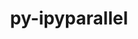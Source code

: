 ---
title: "py-ipyparallel"
layout: cache
categories: [package, develop]
meta: {"versions": ["8.4.1"], "compilers": ["gcc@=11.4.0", "gcc@=9.4.0", "oneapi@=2023.2.0", "oneapi@=2024.0.0"], "oss": ["ubuntu20.04", "ubuntu22.04"], "platforms": ["linux"], "targets": ["aarch64", "neoverse_v1", "neoverse_v2", "ppc64le", "x86_64_v3"], "stacks": ["e4s", "e4s-aarch64", "e4s-neoverse-v2", "e4s-neoverse_v1", "e4s-oneapi", "e4s-power", "root"], "num_specs": 59, "num_specs_by_stack": {"root": 59, "e4s-neoverse_v1": 11, "e4s-power": 11, "e4s": 11, "e4s-oneapi": 14, "e4s-aarch64": 2, "e4s-neoverse-v2": 10}}
spec_details: [{"hash": "t4mrndoqv76ykajfp3vqrzw3tgqtlgkj", "compiler": "gcc@=11.4.0", "versions": ["8.4.1"], "os": "ubuntu20.04", "platform": "linux", "target": "neoverse_v1", "variants": ["build_system=python_pip"], "stacks": ["root", "e4s-neoverse_v1"], "size": "-", "tarball": "https://binaries.spack.io/develop/build_cache/linux-ubuntu20.04-neoverse_v1/gcc-11.4.0/py-ipyparallel-8.4.1/linux-ubuntu20.04-neoverse_v1-gcc-11.4.0-py-ipyparallel-8.4.1-t4mrndoqv76ykajfp3vqrzw3tgqtlgkj.spack"}, {"hash": "ndush7oaizsnhn2geood5t6qvghsk26l", "compiler": "gcc@=11.4.0", "versions": ["8.4.1"], "os": "ubuntu20.04", "platform": "linux", "target": "neoverse_v1", "variants": ["build_system=python_pip"], "stacks": ["root", "e4s-neoverse_v1"], "size": "-", "tarball": "https://binaries.spack.io/develop/build_cache/linux-ubuntu20.04-neoverse_v1/gcc-11.4.0/py-ipyparallel-8.4.1/linux-ubuntu20.04-neoverse_v1-gcc-11.4.0-py-ipyparallel-8.4.1-ndush7oaizsnhn2geood5t6qvghsk26l.spack"}, {"hash": "pfy44vdexfkk6emtdeqmculbv5yploh3", "compiler": "gcc@=11.4.0", "versions": ["8.4.1"], "os": "ubuntu20.04", "platform": "linux", "target": "neoverse_v1", "variants": ["build_system=python_pip"], "stacks": ["root", "e4s-neoverse_v1"], "size": "-", "tarball": "https://binaries.spack.io/develop/build_cache/linux-ubuntu20.04-neoverse_v1/gcc-11.4.0/py-ipyparallel-8.4.1/linux-ubuntu20.04-neoverse_v1-gcc-11.4.0-py-ipyparallel-8.4.1-pfy44vdexfkk6emtdeqmculbv5yploh3.spack"}, {"hash": "g3s2n2yipp4mee2cadldsq3ee3tvvkha", "compiler": "gcc@=11.4.0", "versions": ["8.4.1"], "os": "ubuntu20.04", "platform": "linux", "target": "neoverse_v1", "variants": ["build_system=python_pip"], "stacks": ["root", "e4s-neoverse_v1"], "size": "-", "tarball": "https://binaries.spack.io/develop/build_cache/linux-ubuntu20.04-neoverse_v1/gcc-11.4.0/py-ipyparallel-8.4.1/linux-ubuntu20.04-neoverse_v1-gcc-11.4.0-py-ipyparallel-8.4.1-g3s2n2yipp4mee2cadldsq3ee3tvvkha.spack"}, {"hash": "lyc74qqotn4rlm5npp75nkw6cgl4iy65", "compiler": "gcc@=11.4.0", "versions": ["8.4.1"], "os": "ubuntu20.04", "platform": "linux", "target": "neoverse_v1", "variants": ["build_system=python_pip"], "stacks": ["root", "e4s-neoverse_v1"], "size": "-", "tarball": "https://binaries.spack.io/develop/build_cache/linux-ubuntu20.04-neoverse_v1/gcc-11.4.0/py-ipyparallel-8.4.1/linux-ubuntu20.04-neoverse_v1-gcc-11.4.0-py-ipyparallel-8.4.1-lyc74qqotn4rlm5npp75nkw6cgl4iy65.spack"}, {"hash": "5lm3pacx4kwzv5esi2nh76zwwkrbkzrv", "compiler": "gcc@=11.4.0", "versions": ["8.4.1"], "os": "ubuntu20.04", "platform": "linux", "target": "neoverse_v1", "variants": ["build_system=python_pip"], "stacks": ["root", "e4s-neoverse_v1"], "size": "-", "tarball": "https://binaries.spack.io/develop/build_cache/linux-ubuntu20.04-neoverse_v1/gcc-11.4.0/py-ipyparallel-8.4.1/linux-ubuntu20.04-neoverse_v1-gcc-11.4.0-py-ipyparallel-8.4.1-5lm3pacx4kwzv5esi2nh76zwwkrbkzrv.spack"}, {"hash": "jldflzwduetefgulhnsx2sc5qej7vtsd", "compiler": "gcc@=11.4.0", "versions": ["8.4.1"], "os": "ubuntu20.04", "platform": "linux", "target": "neoverse_v1", "variants": ["build_system=python_pip"], "stacks": ["root", "e4s-neoverse_v1"], "size": "-", "tarball": "https://binaries.spack.io/develop/build_cache/linux-ubuntu20.04-neoverse_v1/gcc-11.4.0/py-ipyparallel-8.4.1/linux-ubuntu20.04-neoverse_v1-gcc-11.4.0-py-ipyparallel-8.4.1-jldflzwduetefgulhnsx2sc5qej7vtsd.spack"}, {"hash": "w2ehtotehpcklvpiohstn3gxxtarrog4", "compiler": "gcc@=11.4.0", "versions": ["8.4.1"], "os": "ubuntu20.04", "platform": "linux", "target": "neoverse_v1", "variants": ["build_system=python_pip"], "stacks": ["root", "e4s-neoverse_v1"], "size": "-", "tarball": "https://binaries.spack.io/develop/build_cache/linux-ubuntu20.04-neoverse_v1/gcc-11.4.0/py-ipyparallel-8.4.1/linux-ubuntu20.04-neoverse_v1-gcc-11.4.0-py-ipyparallel-8.4.1-w2ehtotehpcklvpiohstn3gxxtarrog4.spack"}, {"hash": "dlpmifqgz6hjalyts5khczqpn2vq7dx5", "compiler": "gcc@=9.4.0", "versions": ["8.4.1"], "os": "ubuntu20.04", "platform": "linux", "target": "ppc64le", "variants": ["build_system=python_pip"], "stacks": ["root", "e4s-power"], "size": "-", "tarball": "https://binaries.spack.io/develop/build_cache/linux-ubuntu20.04-ppc64le/gcc-9.4.0/py-ipyparallel-8.4.1/linux-ubuntu20.04-ppc64le-gcc-9.4.0-py-ipyparallel-8.4.1-dlpmifqgz6hjalyts5khczqpn2vq7dx5.spack"}, {"hash": "ziwdlxbhygttx43buxqhvezcnkxo3gc6", "compiler": "gcc@=9.4.0", "versions": ["8.4.1"], "os": "ubuntu20.04", "platform": "linux", "target": "ppc64le", "variants": ["build_system=python_pip"], "stacks": ["root", "e4s-power"], "size": "-", "tarball": "https://binaries.spack.io/develop/build_cache/linux-ubuntu20.04-ppc64le/gcc-9.4.0/py-ipyparallel-8.4.1/linux-ubuntu20.04-ppc64le-gcc-9.4.0-py-ipyparallel-8.4.1-ziwdlxbhygttx43buxqhvezcnkxo3gc6.spack"}, {"hash": "gzcu5eqc3htptqeolj3b5tj43n7zwrzg", "compiler": "gcc@=9.4.0", "versions": ["8.4.1"], "os": "ubuntu20.04", "platform": "linux", "target": "ppc64le", "variants": ["build_system=python_pip"], "stacks": ["root", "e4s-power"], "size": "-", "tarball": "https://binaries.spack.io/develop/build_cache/linux-ubuntu20.04-ppc64le/gcc-9.4.0/py-ipyparallel-8.4.1/linux-ubuntu20.04-ppc64le-gcc-9.4.0-py-ipyparallel-8.4.1-gzcu5eqc3htptqeolj3b5tj43n7zwrzg.spack"}, {"hash": "no573rju3y7h3ctu42yuwvpqa2e36ngm", "compiler": "gcc@=9.4.0", "versions": ["8.4.1"], "os": "ubuntu20.04", "platform": "linux", "target": "ppc64le", "variants": ["build_system=python_pip"], "stacks": ["root", "e4s-power"], "size": "-", "tarball": "https://binaries.spack.io/develop/build_cache/linux-ubuntu20.04-ppc64le/gcc-9.4.0/py-ipyparallel-8.4.1/linux-ubuntu20.04-ppc64le-gcc-9.4.0-py-ipyparallel-8.4.1-no573rju3y7h3ctu42yuwvpqa2e36ngm.spack"}, {"hash": "gwaxza2terjzmtz7skzz7qsqlytu4fwp", "compiler": "gcc@=9.4.0", "versions": ["8.4.1"], "os": "ubuntu20.04", "platform": "linux", "target": "ppc64le", "variants": ["build_system=python_pip"], "stacks": ["root", "e4s-power"], "size": "-", "tarball": "https://binaries.spack.io/develop/build_cache/linux-ubuntu20.04-ppc64le/gcc-9.4.0/py-ipyparallel-8.4.1/linux-ubuntu20.04-ppc64le-gcc-9.4.0-py-ipyparallel-8.4.1-gwaxza2terjzmtz7skzz7qsqlytu4fwp.spack"}, {"hash": "bavim2tl6nnkxdbprf3el5t6yox6glur", "compiler": "gcc@=9.4.0", "versions": ["8.4.1"], "os": "ubuntu20.04", "platform": "linux", "target": "ppc64le", "variants": ["build_system=python_pip"], "stacks": ["root", "e4s-power"], "size": "-", "tarball": "https://binaries.spack.io/develop/build_cache/linux-ubuntu20.04-ppc64le/gcc-9.4.0/py-ipyparallel-8.4.1/linux-ubuntu20.04-ppc64le-gcc-9.4.0-py-ipyparallel-8.4.1-bavim2tl6nnkxdbprf3el5t6yox6glur.spack"}, {"hash": "sa2ote465uynqjnb6fwvzgmfltkwjubp", "compiler": "gcc@=9.4.0", "versions": ["8.4.1"], "os": "ubuntu20.04", "platform": "linux", "target": "ppc64le", "variants": ["build_system=python_pip"], "stacks": ["root", "e4s-power"], "size": "-", "tarball": "https://binaries.spack.io/develop/build_cache/linux-ubuntu20.04-ppc64le/gcc-9.4.0/py-ipyparallel-8.4.1/linux-ubuntu20.04-ppc64le-gcc-9.4.0-py-ipyparallel-8.4.1-sa2ote465uynqjnb6fwvzgmfltkwjubp.spack"}, {"hash": "rzbfbk4uidisnh3rmu6nu5l6zcwasa7j", "compiler": "gcc@=9.4.0", "versions": ["8.4.1"], "os": "ubuntu20.04", "platform": "linux", "target": "ppc64le", "variants": ["build_system=python_pip"], "stacks": ["root", "e4s-power"], "size": "-", "tarball": "https://binaries.spack.io/develop/build_cache/linux-ubuntu20.04-ppc64le/gcc-9.4.0/py-ipyparallel-8.4.1/linux-ubuntu20.04-ppc64le-gcc-9.4.0-py-ipyparallel-8.4.1-rzbfbk4uidisnh3rmu6nu5l6zcwasa7j.spack"}, {"hash": "xbhxhz4wof4nfzzbsikbyvmccc3zrzsk", "compiler": "gcc@=9.4.0", "versions": ["8.4.1"], "os": "ubuntu20.04", "platform": "linux", "target": "ppc64le", "variants": ["build_system=python_pip"], "stacks": ["root", "e4s-power"], "size": "-", "tarball": "https://binaries.spack.io/develop/build_cache/linux-ubuntu20.04-ppc64le/gcc-9.4.0/py-ipyparallel-8.4.1/linux-ubuntu20.04-ppc64le-gcc-9.4.0-py-ipyparallel-8.4.1-xbhxhz4wof4nfzzbsikbyvmccc3zrzsk.spack"}, {"hash": "swggksicqhn3noztrviaxi653akdl3hw", "compiler": "gcc@=9.4.0", "versions": ["8.4.1"], "os": "ubuntu20.04", "platform": "linux", "target": "ppc64le", "variants": ["build_system=python_pip"], "stacks": ["root", "e4s-power"], "size": "-", "tarball": "https://binaries.spack.io/develop/build_cache/linux-ubuntu20.04-ppc64le/gcc-9.4.0/py-ipyparallel-8.4.1/linux-ubuntu20.04-ppc64le-gcc-9.4.0-py-ipyparallel-8.4.1-swggksicqhn3noztrviaxi653akdl3hw.spack"}, {"hash": "meqn7pnes6hksxbqsuoif4nbqt7so3hj", "compiler": "gcc@=9.4.0", "versions": ["8.4.1"], "os": "ubuntu20.04", "platform": "linux", "target": "ppc64le", "variants": ["build_system=python_pip"], "stacks": ["root", "e4s-power"], "size": "-", "tarball": "https://binaries.spack.io/develop/build_cache/linux-ubuntu20.04-ppc64le/gcc-9.4.0/py-ipyparallel-8.4.1/linux-ubuntu20.04-ppc64le-gcc-9.4.0-py-ipyparallel-8.4.1-meqn7pnes6hksxbqsuoif4nbqt7so3hj.spack"}, {"hash": "7w26skc5mjzefdxaacmgtggbfsysus3j", "compiler": "gcc@=11.4.0", "versions": ["8.4.1"], "os": "ubuntu20.04", "platform": "linux", "target": "x86_64_v3", "variants": ["build_system=python_pip"], "stacks": ["root", "e4s"], "size": "-", "tarball": "https://binaries.spack.io/develop/build_cache/linux-ubuntu20.04-x86_64_v3/gcc-11.4.0/py-ipyparallel-8.4.1/linux-ubuntu20.04-x86_64_v3-gcc-11.4.0-py-ipyparallel-8.4.1-7w26skc5mjzefdxaacmgtggbfsysus3j.spack"}, {"hash": "pvtcmumg62sokf6r5jd4xevcxrxsvpev", "compiler": "gcc@=11.4.0", "versions": ["8.4.1"], "os": "ubuntu20.04", "platform": "linux", "target": "x86_64_v3", "variants": ["build_system=python_pip"], "stacks": ["root", "e4s"], "size": "-", "tarball": "https://binaries.spack.io/develop/build_cache/linux-ubuntu20.04-x86_64_v3/gcc-11.4.0/py-ipyparallel-8.4.1/linux-ubuntu20.04-x86_64_v3-gcc-11.4.0-py-ipyparallel-8.4.1-pvtcmumg62sokf6r5jd4xevcxrxsvpev.spack"}, {"hash": "xwswqyblmwdojxhtr7kzoeinamtjppkr", "compiler": "gcc@=11.4.0", "versions": ["8.4.1"], "os": "ubuntu20.04", "platform": "linux", "target": "x86_64_v3", "variants": ["build_system=python_pip"], "stacks": ["root", "e4s"], "size": "-", "tarball": "https://binaries.spack.io/develop/build_cache/linux-ubuntu20.04-x86_64_v3/gcc-11.4.0/py-ipyparallel-8.4.1/linux-ubuntu20.04-x86_64_v3-gcc-11.4.0-py-ipyparallel-8.4.1-xwswqyblmwdojxhtr7kzoeinamtjppkr.spack"}, {"hash": "2rm2dqe3ycnqz7tpv6u3ydidkpsqi6dt", "compiler": "gcc@=11.4.0", "versions": ["8.4.1"], "os": "ubuntu20.04", "platform": "linux", "target": "x86_64_v3", "variants": ["build_system=python_pip"], "stacks": ["root", "e4s"], "size": "-", "tarball": "https://binaries.spack.io/develop/build_cache/linux-ubuntu20.04-x86_64_v3/gcc-11.4.0/py-ipyparallel-8.4.1/linux-ubuntu20.04-x86_64_v3-gcc-11.4.0-py-ipyparallel-8.4.1-2rm2dqe3ycnqz7tpv6u3ydidkpsqi6dt.spack"}, {"hash": "w6yo5edenxbv6mme6p7ho3tzz7ewxwwf", "compiler": "gcc@=11.4.0", "versions": ["8.4.1"], "os": "ubuntu20.04", "platform": "linux", "target": "x86_64_v3", "variants": ["build_system=python_pip"], "stacks": ["root", "e4s"], "size": "-", "tarball": "https://binaries.spack.io/develop/build_cache/linux-ubuntu20.04-x86_64_v3/gcc-11.4.0/py-ipyparallel-8.4.1/linux-ubuntu20.04-x86_64_v3-gcc-11.4.0-py-ipyparallel-8.4.1-w6yo5edenxbv6mme6p7ho3tzz7ewxwwf.spack"}, {"hash": "kdiw7qiujxqxqv6xdrsjfxmuvzzog7gw", "compiler": "gcc@=11.4.0", "versions": ["8.4.1"], "os": "ubuntu20.04", "platform": "linux", "target": "x86_64_v3", "variants": ["build_system=python_pip"], "stacks": ["root", "e4s"], "size": "-", "tarball": "https://binaries.spack.io/develop/build_cache/linux-ubuntu20.04-x86_64_v3/gcc-11.4.0/py-ipyparallel-8.4.1/linux-ubuntu20.04-x86_64_v3-gcc-11.4.0-py-ipyparallel-8.4.1-kdiw7qiujxqxqv6xdrsjfxmuvzzog7gw.spack"}, {"hash": "ots4n4mb5wkbgrvrlkpky22lvjsdtpsh", "compiler": "gcc@=11.4.0", "versions": ["8.4.1"], "os": "ubuntu20.04", "platform": "linux", "target": "x86_64_v3", "variants": ["build_system=python_pip"], "stacks": ["root", "e4s"], "size": "-", "tarball": "https://binaries.spack.io/develop/build_cache/linux-ubuntu20.04-x86_64_v3/gcc-11.4.0/py-ipyparallel-8.4.1/linux-ubuntu20.04-x86_64_v3-gcc-11.4.0-py-ipyparallel-8.4.1-ots4n4mb5wkbgrvrlkpky22lvjsdtpsh.spack"}, {"hash": "zsit5os7arcvumsufyzmnb62dmfv75vh", "compiler": "gcc@=11.4.0", "versions": ["8.4.1"], "os": "ubuntu20.04", "platform": "linux", "target": "x86_64_v3", "variants": ["build_system=python_pip"], "stacks": ["root", "e4s"], "size": "-", "tarball": "https://binaries.spack.io/develop/build_cache/linux-ubuntu20.04-x86_64_v3/gcc-11.4.0/py-ipyparallel-8.4.1/linux-ubuntu20.04-x86_64_v3-gcc-11.4.0-py-ipyparallel-8.4.1-zsit5os7arcvumsufyzmnb62dmfv75vh.spack"}, {"hash": "ig4meobvjbugry7bn5ul2qo2ssgbvn3u", "compiler": "oneapi@=2023.2.0", "versions": ["8.4.1"], "os": "ubuntu20.04", "platform": "linux", "target": "x86_64_v3", "variants": ["build_system=python_pip"], "stacks": ["root", "e4s-oneapi"], "size": "-", "tarball": "https://binaries.spack.io/develop/build_cache/linux-ubuntu20.04-x86_64_v3/oneapi-2023.2.0/py-ipyparallel-8.4.1/linux-ubuntu20.04-x86_64_v3-oneapi-2023.2.0-py-ipyparallel-8.4.1-ig4meobvjbugry7bn5ul2qo2ssgbvn3u.spack"}, {"hash": "2yxknqz3zaxjvpqdg5fltgnbw7ggzxdf", "compiler": "oneapi@=2023.2.0", "versions": ["8.4.1"], "os": "ubuntu20.04", "platform": "linux", "target": "x86_64_v3", "variants": ["build_system=python_pip"], "stacks": ["root", "e4s-oneapi"], "size": "-", "tarball": "https://binaries.spack.io/develop/build_cache/linux-ubuntu20.04-x86_64_v3/oneapi-2023.2.0/py-ipyparallel-8.4.1/linux-ubuntu20.04-x86_64_v3-oneapi-2023.2.0-py-ipyparallel-8.4.1-2yxknqz3zaxjvpqdg5fltgnbw7ggzxdf.spack"}, {"hash": "5ztx6klij3vr5luo233au67wfjkkvaat", "compiler": "gcc@=11.4.0", "versions": ["8.4.1"], "os": "ubuntu22.04", "platform": "linux", "target": "aarch64", "variants": ["build_system=python_pip"], "stacks": ["root", "e4s-aarch64"], "size": "-", "tarball": "https://binaries.spack.io/develop/build_cache/linux-ubuntu22.04-aarch64/gcc-11.4.0/py-ipyparallel-8.4.1/linux-ubuntu22.04-aarch64-gcc-11.4.0-py-ipyparallel-8.4.1-5ztx6klij3vr5luo233au67wfjkkvaat.spack"}, {"hash": "4tyrrz2ygttg3sqxft7gy7tyt75e7cy6", "compiler": "gcc@=11.4.0", "versions": ["8.4.1"], "os": "ubuntu22.04", "platform": "linux", "target": "aarch64", "variants": ["build_system=python_pip"], "stacks": ["root", "e4s-aarch64"], "size": "-", "tarball": "https://binaries.spack.io/develop/build_cache/linux-ubuntu22.04-aarch64/gcc-11.4.0/py-ipyparallel-8.4.1/linux-ubuntu22.04-aarch64-gcc-11.4.0-py-ipyparallel-8.4.1-4tyrrz2ygttg3sqxft7gy7tyt75e7cy6.spack"}, {"hash": "rd5xalzreq2v6kn7ohyqzh5b2pl6bekt", "compiler": "gcc@=11.4.0", "versions": ["8.4.1"], "os": "ubuntu22.04", "platform": "linux", "target": "neoverse_v1", "variants": ["build_system=python_pip"], "stacks": ["root", "e4s-neoverse_v1"], "size": "-", "tarball": "https://binaries.spack.io/develop/build_cache/linux-ubuntu22.04-neoverse_v1/gcc-11.4.0/py-ipyparallel-8.4.1/linux-ubuntu22.04-neoverse_v1-gcc-11.4.0-py-ipyparallel-8.4.1-rd5xalzreq2v6kn7ohyqzh5b2pl6bekt.spack"}, {"hash": "43fgzducrmfhh5d5yxyea7celhdd7wnz", "compiler": "gcc@=11.4.0", "versions": ["8.4.1"], "os": "ubuntu22.04", "platform": "linux", "target": "neoverse_v1", "variants": ["build_system=python_pip"], "stacks": ["root", "e4s-neoverse_v1"], "size": "-", "tarball": "https://binaries.spack.io/develop/build_cache/linux-ubuntu22.04-neoverse_v1/gcc-11.4.0/py-ipyparallel-8.4.1/linux-ubuntu22.04-neoverse_v1-gcc-11.4.0-py-ipyparallel-8.4.1-43fgzducrmfhh5d5yxyea7celhdd7wnz.spack"}, {"hash": "jo3gcwii4t2cdj25bxqbcz3pvmdujuve", "compiler": "gcc@=11.4.0", "versions": ["8.4.1"], "os": "ubuntu22.04", "platform": "linux", "target": "neoverse_v1", "variants": ["build_system=python_pip"], "stacks": ["root", "e4s-neoverse_v1"], "size": "-", "tarball": "https://binaries.spack.io/develop/build_cache/linux-ubuntu22.04-neoverse_v1/gcc-11.4.0/py-ipyparallel-8.4.1/linux-ubuntu22.04-neoverse_v1-gcc-11.4.0-py-ipyparallel-8.4.1-jo3gcwii4t2cdj25bxqbcz3pvmdujuve.spack"}, {"hash": "zi7ngxcyh6vyuuly7nhr73zhcbiyj5tg", "compiler": "gcc@=11.4.0", "versions": ["8.4.1"], "os": "ubuntu22.04", "platform": "linux", "target": "neoverse_v2", "variants": ["build_system=python_pip"], "stacks": ["root", "e4s-neoverse-v2"], "size": "-", "tarball": "https://binaries.spack.io/develop/build_cache/linux-ubuntu22.04-neoverse_v2/gcc-11.4.0/py-ipyparallel-8.4.1/linux-ubuntu22.04-neoverse_v2-gcc-11.4.0-py-ipyparallel-8.4.1-zi7ngxcyh6vyuuly7nhr73zhcbiyj5tg.spack"}, {"hash": "sn3k2ewfpw6xub2alengc7h66g46fu25", "compiler": "gcc@=11.4.0", "versions": ["8.4.1"], "os": "ubuntu22.04", "platform": "linux", "target": "neoverse_v2", "variants": ["build_system=python_pip"], "stacks": ["root", "e4s-neoverse-v2"], "size": "-", "tarball": "https://binaries.spack.io/develop/build_cache/linux-ubuntu22.04-neoverse_v2/gcc-11.4.0/py-ipyparallel-8.4.1/linux-ubuntu22.04-neoverse_v2-gcc-11.4.0-py-ipyparallel-8.4.1-sn3k2ewfpw6xub2alengc7h66g46fu25.spack"}, {"hash": "mbjdyabwxltnoos44ypty7zwlow2zuh6", "compiler": "gcc@=11.4.0", "versions": ["8.4.1"], "os": "ubuntu22.04", "platform": "linux", "target": "neoverse_v2", "variants": ["build_system=python_pip"], "stacks": ["root", "e4s-neoverse-v2"], "size": "-", "tarball": "https://binaries.spack.io/develop/build_cache/linux-ubuntu22.04-neoverse_v2/gcc-11.4.0/py-ipyparallel-8.4.1/linux-ubuntu22.04-neoverse_v2-gcc-11.4.0-py-ipyparallel-8.4.1-mbjdyabwxltnoos44ypty7zwlow2zuh6.spack"}, {"hash": "wktly6c3he3g7i2volj2vp4h2qvwt5mx", "compiler": "gcc@=11.4.0", "versions": ["8.4.1"], "os": "ubuntu22.04", "platform": "linux", "target": "neoverse_v2", "variants": ["build_system=python_pip"], "stacks": ["root", "e4s-neoverse-v2"], "size": "-", "tarball": "https://binaries.spack.io/develop/build_cache/linux-ubuntu22.04-neoverse_v2/gcc-11.4.0/py-ipyparallel-8.4.1/linux-ubuntu22.04-neoverse_v2-gcc-11.4.0-py-ipyparallel-8.4.1-wktly6c3he3g7i2volj2vp4h2qvwt5mx.spack"}, {"hash": "7shruvjpt2ok6dnkpbm5wnnv7tyum4dw", "compiler": "gcc@=11.4.0", "versions": ["8.4.1"], "os": "ubuntu22.04", "platform": "linux", "target": "neoverse_v2", "variants": ["build_system=python_pip"], "stacks": ["root", "e4s-neoverse-v2"], "size": "-", "tarball": "https://binaries.spack.io/develop/build_cache/linux-ubuntu22.04-neoverse_v2/gcc-11.4.0/py-ipyparallel-8.4.1/linux-ubuntu22.04-neoverse_v2-gcc-11.4.0-py-ipyparallel-8.4.1-7shruvjpt2ok6dnkpbm5wnnv7tyum4dw.spack"}, {"hash": "y5r3lhw6b6isusno2ff3e2tfeumdeywy", "compiler": "gcc@=11.4.0", "versions": ["8.4.1"], "os": "ubuntu22.04", "platform": "linux", "target": "neoverse_v2", "variants": ["build_system=python_pip"], "stacks": ["root", "e4s-neoverse-v2"], "size": "-", "tarball": "https://binaries.spack.io/develop/build_cache/linux-ubuntu22.04-neoverse_v2/gcc-11.4.0/py-ipyparallel-8.4.1/linux-ubuntu22.04-neoverse_v2-gcc-11.4.0-py-ipyparallel-8.4.1-y5r3lhw6b6isusno2ff3e2tfeumdeywy.spack"}, {"hash": "q2ypkmgzsy6pkgbvhwi5coiu57qh6rvq", "compiler": "gcc@=11.4.0", "versions": ["8.4.1"], "os": "ubuntu22.04", "platform": "linux", "target": "neoverse_v2", "variants": ["build_system=python_pip"], "stacks": ["root", "e4s-neoverse-v2"], "size": "-", "tarball": "https://binaries.spack.io/develop/build_cache/linux-ubuntu22.04-neoverse_v2/gcc-11.4.0/py-ipyparallel-8.4.1/linux-ubuntu22.04-neoverse_v2-gcc-11.4.0-py-ipyparallel-8.4.1-q2ypkmgzsy6pkgbvhwi5coiu57qh6rvq.spack"}, {"hash": "4usnmauw2kzizsdghhqvdr7ahjkeq2i4", "compiler": "gcc@=11.4.0", "versions": ["8.4.1"], "os": "ubuntu22.04", "platform": "linux", "target": "neoverse_v2", "variants": ["build_system=python_pip"], "stacks": ["root", "e4s-neoverse-v2"], "size": "-", "tarball": "https://binaries.spack.io/develop/build_cache/linux-ubuntu22.04-neoverse_v2/gcc-11.4.0/py-ipyparallel-8.4.1/linux-ubuntu22.04-neoverse_v2-gcc-11.4.0-py-ipyparallel-8.4.1-4usnmauw2kzizsdghhqvdr7ahjkeq2i4.spack"}, {"hash": "pvfztiy7hl76yhnzogxhnhemtx6rft7r", "compiler": "gcc@=11.4.0", "versions": ["8.4.1"], "os": "ubuntu22.04", "platform": "linux", "target": "neoverse_v2", "variants": ["build_system=python_pip"], "stacks": ["root", "e4s-neoverse-v2"], "size": "-", "tarball": "https://binaries.spack.io/develop/build_cache/linux-ubuntu22.04-neoverse_v2/gcc-11.4.0/py-ipyparallel-8.4.1/linux-ubuntu22.04-neoverse_v2-gcc-11.4.0-py-ipyparallel-8.4.1-pvfztiy7hl76yhnzogxhnhemtx6rft7r.spack"}, {"hash": "fhimtjcumiiq2k3cvx2hpxbvcgqgmhjb", "compiler": "gcc@=11.4.0", "versions": ["8.4.1"], "os": "ubuntu22.04", "platform": "linux", "target": "neoverse_v2", "variants": ["build_system=python_pip"], "stacks": ["root", "e4s-neoverse-v2"], "size": "-", "tarball": "https://binaries.spack.io/develop/build_cache/linux-ubuntu22.04-neoverse_v2/gcc-11.4.0/py-ipyparallel-8.4.1/linux-ubuntu22.04-neoverse_v2-gcc-11.4.0-py-ipyparallel-8.4.1-fhimtjcumiiq2k3cvx2hpxbvcgqgmhjb.spack"}, {"hash": "jtkwnlpnm6wigfy5mggg2bjp7b72nh55", "compiler": "gcc@=11.4.0", "versions": ["8.4.1"], "os": "ubuntu22.04", "platform": "linux", "target": "x86_64_v3", "variants": ["build_system=python_pip"], "stacks": ["root", "e4s"], "size": "-", "tarball": "https://binaries.spack.io/develop/build_cache/linux-ubuntu22.04-x86_64_v3/gcc-11.4.0/py-ipyparallel-8.4.1/linux-ubuntu22.04-x86_64_v3-gcc-11.4.0-py-ipyparallel-8.4.1-jtkwnlpnm6wigfy5mggg2bjp7b72nh55.spack"}, {"hash": "xpmwsakjgfbmgtn77zqic2rydyog4opl", "compiler": "gcc@=11.4.0", "versions": ["8.4.1"], "os": "ubuntu22.04", "platform": "linux", "target": "x86_64_v3", "variants": ["build_system=python_pip"], "stacks": ["root", "e4s"], "size": "-", "tarball": "https://binaries.spack.io/develop/build_cache/linux-ubuntu22.04-x86_64_v3/gcc-11.4.0/py-ipyparallel-8.4.1/linux-ubuntu22.04-x86_64_v3-gcc-11.4.0-py-ipyparallel-8.4.1-xpmwsakjgfbmgtn77zqic2rydyog4opl.spack"}, {"hash": "2zwi4iesufqqb5mo7ea4vrcpufpdwjcn", "compiler": "gcc@=11.4.0", "versions": ["8.4.1"], "os": "ubuntu22.04", "platform": "linux", "target": "x86_64_v3", "variants": ["build_system=python_pip"], "stacks": ["root", "e4s"], "size": "-", "tarball": "https://binaries.spack.io/develop/build_cache/linux-ubuntu22.04-x86_64_v3/gcc-11.4.0/py-ipyparallel-8.4.1/linux-ubuntu22.04-x86_64_v3-gcc-11.4.0-py-ipyparallel-8.4.1-2zwi4iesufqqb5mo7ea4vrcpufpdwjcn.spack"}, {"hash": "2c4m772s3vj5nfk3zcu44fdp6lceqdt4", "compiler": "oneapi@=2024.0.0", "versions": ["8.4.1"], "os": "ubuntu22.04", "platform": "linux", "target": "x86_64_v3", "variants": ["build_system=python_pip"], "stacks": ["root", "e4s-oneapi"], "size": "-", "tarball": "https://binaries.spack.io/develop/build_cache/linux-ubuntu22.04-x86_64_v3/oneapi-2024.0.0/py-ipyparallel-8.4.1/linux-ubuntu22.04-x86_64_v3-oneapi-2024.0.0-py-ipyparallel-8.4.1-2c4m772s3vj5nfk3zcu44fdp6lceqdt4.spack"}, {"hash": "ysqby7nvgqcfiqlzxdbqbzyvmqwbi75u", "compiler": "oneapi@=2024.0.0", "versions": ["8.4.1"], "os": "ubuntu22.04", "platform": "linux", "target": "x86_64_v3", "variants": ["build_system=python_pip"], "stacks": ["root", "e4s-oneapi"], "size": "-", "tarball": "https://binaries.spack.io/develop/build_cache/linux-ubuntu22.04-x86_64_v3/oneapi-2024.0.0/py-ipyparallel-8.4.1/linux-ubuntu22.04-x86_64_v3-oneapi-2024.0.0-py-ipyparallel-8.4.1-ysqby7nvgqcfiqlzxdbqbzyvmqwbi75u.spack"}, {"hash": "hwpuq4j2rm5divlqjnl26r4scjf6z6ye", "compiler": "oneapi@=2024.0.0", "versions": ["8.4.1"], "os": "ubuntu22.04", "platform": "linux", "target": "x86_64_v3", "variants": ["build_system=python_pip"], "stacks": ["root", "e4s-oneapi"], "size": "-", "tarball": "https://binaries.spack.io/develop/build_cache/linux-ubuntu22.04-x86_64_v3/oneapi-2024.0.0/py-ipyparallel-8.4.1/linux-ubuntu22.04-x86_64_v3-oneapi-2024.0.0-py-ipyparallel-8.4.1-hwpuq4j2rm5divlqjnl26r4scjf6z6ye.spack"}, {"hash": "7yn4hegl5hgtno6xaviw3sdtkcutiold", "compiler": "oneapi@=2024.0.0", "versions": ["8.4.1"], "os": "ubuntu22.04", "platform": "linux", "target": "x86_64_v3", "variants": ["build_system=python_pip"], "stacks": ["root", "e4s-oneapi"], "size": "-", "tarball": "https://binaries.spack.io/develop/build_cache/linux-ubuntu22.04-x86_64_v3/oneapi-2024.0.0/py-ipyparallel-8.4.1/linux-ubuntu22.04-x86_64_v3-oneapi-2024.0.0-py-ipyparallel-8.4.1-7yn4hegl5hgtno6xaviw3sdtkcutiold.spack"}, {"hash": "h3tzit5nczkwceikhss35lihmqkmzjnz", "compiler": "oneapi@=2024.0.0", "versions": ["8.4.1"], "os": "ubuntu22.04", "platform": "linux", "target": "x86_64_v3", "variants": ["build_system=python_pip"], "stacks": ["root", "e4s-oneapi"], "size": "-", "tarball": "https://binaries.spack.io/develop/build_cache/linux-ubuntu22.04-x86_64_v3/oneapi-2024.0.0/py-ipyparallel-8.4.1/linux-ubuntu22.04-x86_64_v3-oneapi-2024.0.0-py-ipyparallel-8.4.1-h3tzit5nczkwceikhss35lihmqkmzjnz.spack"}, {"hash": "dhkgwlqrlsvvhtfsu2jzydyeqywee6qc", "compiler": "oneapi@=2024.0.0", "versions": ["8.4.1"], "os": "ubuntu22.04", "platform": "linux", "target": "x86_64_v3", "variants": ["build_system=python_pip"], "stacks": ["root", "e4s-oneapi"], "size": "-", "tarball": "https://binaries.spack.io/develop/build_cache/linux-ubuntu22.04-x86_64_v3/oneapi-2024.0.0/py-ipyparallel-8.4.1/linux-ubuntu22.04-x86_64_v3-oneapi-2024.0.0-py-ipyparallel-8.4.1-dhkgwlqrlsvvhtfsu2jzydyeqywee6qc.spack"}, {"hash": "rp4x6okupttx6luqkksk5fm7rbzvpfiq", "compiler": "oneapi@=2024.0.0", "versions": ["8.4.1"], "os": "ubuntu22.04", "platform": "linux", "target": "x86_64_v3", "variants": ["build_system=python_pip"], "stacks": ["root", "e4s-oneapi"], "size": "-", "tarball": "https://binaries.spack.io/develop/build_cache/linux-ubuntu22.04-x86_64_v3/oneapi-2024.0.0/py-ipyparallel-8.4.1/linux-ubuntu22.04-x86_64_v3-oneapi-2024.0.0-py-ipyparallel-8.4.1-rp4x6okupttx6luqkksk5fm7rbzvpfiq.spack"}, {"hash": "brucjrfjlhalg3eewbxidfhmdnaxv3hx", "compiler": "oneapi@=2024.0.0", "versions": ["8.4.1"], "os": "ubuntu22.04", "platform": "linux", "target": "x86_64_v3", "variants": ["build_system=python_pip"], "stacks": ["root", "e4s-oneapi"], "size": "-", "tarball": "https://binaries.spack.io/develop/build_cache/linux-ubuntu22.04-x86_64_v3/oneapi-2024.0.0/py-ipyparallel-8.4.1/linux-ubuntu22.04-x86_64_v3-oneapi-2024.0.0-py-ipyparallel-8.4.1-brucjrfjlhalg3eewbxidfhmdnaxv3hx.spack"}, {"hash": "o3q7grzsgrhbyzdktym6a56x2mhkkoi2", "compiler": "oneapi@=2024.0.0", "versions": ["8.4.1"], "os": "ubuntu22.04", "platform": "linux", "target": "x86_64_v3", "variants": ["build_system=python_pip"], "stacks": ["root", "e4s-oneapi"], "size": "-", "tarball": "https://binaries.spack.io/develop/build_cache/linux-ubuntu22.04-x86_64_v3/oneapi-2024.0.0/py-ipyparallel-8.4.1/linux-ubuntu22.04-x86_64_v3-oneapi-2024.0.0-py-ipyparallel-8.4.1-o3q7grzsgrhbyzdktym6a56x2mhkkoi2.spack"}, {"hash": "2jjenocbotyc36mvjzecot7sezfftnz3", "compiler": "oneapi@=2024.0.0", "versions": ["8.4.1"], "os": "ubuntu22.04", "platform": "linux", "target": "x86_64_v3", "variants": ["build_system=python_pip"], "stacks": ["root", "e4s-oneapi"], "size": "-", "tarball": "https://binaries.spack.io/develop/build_cache/linux-ubuntu22.04-x86_64_v3/oneapi-2024.0.0/py-ipyparallel-8.4.1/linux-ubuntu22.04-x86_64_v3-oneapi-2024.0.0-py-ipyparallel-8.4.1-2jjenocbotyc36mvjzecot7sezfftnz3.spack"}, {"hash": "2tfbg3kaedawnpx52w2rkjye5po2hxbo", "compiler": "oneapi@=2024.0.0", "versions": ["8.4.1"], "os": "ubuntu22.04", "platform": "linux", "target": "x86_64_v3", "variants": ["build_system=python_pip"], "stacks": ["root", "e4s-oneapi"], "size": "-", "tarball": "https://binaries.spack.io/develop/build_cache/linux-ubuntu22.04-x86_64_v3/oneapi-2024.0.0/py-ipyparallel-8.4.1/linux-ubuntu22.04-x86_64_v3-oneapi-2024.0.0-py-ipyparallel-8.4.1-2tfbg3kaedawnpx52w2rkjye5po2hxbo.spack"}, {"hash": "6hcokeplcjco3yde4qga74aq5sr3llad", "compiler": "oneapi@=2024.0.0", "versions": ["8.4.1"], "os": "ubuntu22.04", "platform": "linux", "target": "x86_64_v3", "variants": ["build_system=python_pip"], "stacks": ["root", "e4s-oneapi"], "size": "-", "tarball": "https://binaries.spack.io/develop/build_cache/linux-ubuntu22.04-x86_64_v3/oneapi-2024.0.0/py-ipyparallel-8.4.1/linux-ubuntu22.04-x86_64_v3-oneapi-2024.0.0-py-ipyparallel-8.4.1-6hcokeplcjco3yde4qga74aq5sr3llad.spack"}]
---